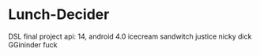 # Lunch-Decider
DSL final project
api: 14, android 4.0 icecream sandwitch
justice nicky dick
GGininder fuck
